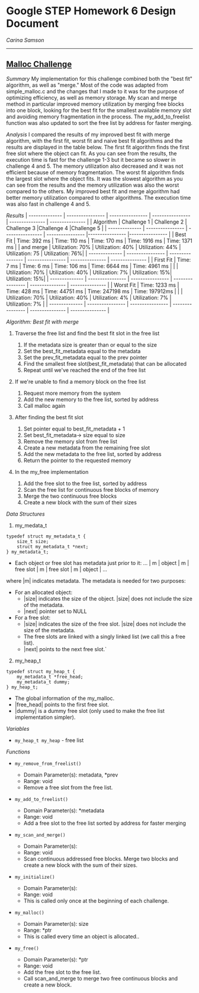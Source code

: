 # Google STEP Homework 6 Design Document
*Carina Samson*

-------
<u>**Malloc Challenge**</u>
-------
*Summary*
My implementation for this challenge combined both the "best fit" algorithm, as well as "merge." Most of the code was adapted from simple_malloc.c and the changes that I made to it was for the purpose of optimizing efficiency, as well as memory storage.  My scan and merge method in particular improved memory utilization by merging free blocks into one block, looking for the best fit for the smallest available memory slot and avoiding memory fragmentation in the process. The my_add_to_freelist function was also updated to sort the free list by address for faster merging.

*Analysis*
I compared the results of my improved best fit with merge algorithm, with the first fit, worst fit and naive best fit algorithms and the results are displayed in the table below. The first fit algorithm finds the first free slot where the object can fit. As you can see from the results, the execution time is fast for the challenge 1-3 but it became so slower in challenge 4 and 5. The memory utilization also decreased and it was not efficient because of memory fragmentation. The worst fit algorithm finds the largest slot where the object fits. It was the slowest algorithm as you can see from the results and the memory utilization was also the worst compared to the others. My improved best fit and merge algorithm had better memory utilization compared to other algorithms. The execution time was also fast in challenge 4 and 5. 


*Results*
| -------------- | ---------------- | ---------------- | ---------------- | --------------- | --------------- |
| Algorithm      | Challenge 1      | Challenge 2      | Challenge 3      |Challenge 4      |Challenge 5      |
| -------------- | ---------------- | ---------------- | ---------------- |---------------- |---------------- |
| Best Fit       | Time: 392 ms     | Time: 110 ms     | Time: 170 ms     | Time: 1916 ms   | Time: 1371 ms   |
| and merge      | Utilization: 70% | Utilization: 40% | Utilization: 44% | Utilization: 75 | Utilization: 76%|
| -------------- | ---------------- | ---------------- | ---------------- | --------------- | --------------- |
| First Fit      | Time: 7 ms       | Time: 6 ms       | Time: 106 ms     | Time: 6644 ms   | Time: 4961 ms   |
|                | Utilization: 70% | Utilization: 40% | Utilization: 7%  | Utilization: 15%| Utilization: 15%|
| -------------- | ---------------- | ---------------- | ---------------- | --------------- | --------------- |
| Worst Fit      | Time: 1233 ms    | Time: 428 ms     | Time: 44751 ms   | Time: 247198 ms | Time: 197912ms  |
|                | Utilization: 70% | Utilization: 40% | Utilization: 4%  | Utilization: 7% | Utilization: 7% |
| -------------- | ---------------- | ---------------- | ---------------- | --------------- | --------------- |



*Algorithm: Best fit with merge*
1. Traverse the free list and find the best fit slot in the free list
    1. If the metadata size is greater than or equal to the size
    2. Set the best_fit_metadata equal to the metadata
    3. Set the prev_fit_metadata equal to the prev pointer
    4. Find the smallest free slot(best_fit_metadata) that can be allocated
    5. Repeat until  we've reached the end of the free list

2. If we're unable to find a memory block on the free list
    1. Request more memory from the system
    2. Add the new memory to the free list, sorted by address
    3. Call malloc again

4. After finding the best fit slot
    1. Set pointer equal to best_fit_metadata + 1
    2. Set best_fit_metadata-> size equal to size
    3. Remove the memory slot from free list
    4. Create a new metadata from the remaining free slot
    5. Add the new metadata to the free list, sorted by address
    6. Return the pointer to the requested memory

5.  In the my_free implementation
    1. Add the free slot to the free list, sorted by address
    2. Scan the free list for continuous free blocks of memory
    3. Merge the two continuous free blocks
    4. Create a new block with the sum of their sizes


*Data Structures*
1. my_medata_t

```
typedef struct my_metadata_t {
    size_t size;
    struct my_metadata_t *next;
} my_metadata_t;

```
- Each object or free slot has metadata just prior to it:
... | m | object | m | free slot | m | free slot | m | object | ...

where |m| indicates metadata. The metadata is needed for two purposes:
- For an allocated object:
    - |size| indicates the size of the object. |size| does not include the size of the metadata.
    - |next| pointer set to NULL
- For a free slot:
    - |size| indicates the size of the free slot. |size| does not include the size of the metadata.
    - The free slots are linked with a singly linked list (we call this a free list).
    - |next| points to the next free slot.`


2. my_heap_t

```
typedef struct my_heap_t {
    my_metadata_t *free_head;
    my_metadata_t dummy;
} my_heap_t;
```
- The global information of the my_malloc.
- |free_head| points to the first free slot.
- |dummy| is a dummy free slot (only used to make the free list implementation simpler).


*Variables*
- `my_heap_t my_heap` - free list

*Functions*

- `my_remove_from_freelist()`
    - Domain Parameter(s):  metadata, *prev
    - Range: void
    - Remove a free slot from the free list.

- `my_add_to_freelist()`
    - Domain Parameter(s): *metadata
    - Range: void
    - Add a free slot to the free list sorted by address for faster merging

- `my_scan_and_merge()`
    - Domain Parameter(s):
    - Range: void
    - Scan continuous addressed free blocks. Merge two blocks and create a new block with the sum of their sizes.

- `my_initialize()`
    - Domain Parameter(s):
    - Range: void
    - This is called only once at the beginning of each challenge.

- `my_malloc()`
    - Domain Parameter(s): size
    - Range: *ptr
    - This is called every time an object is allocated..

- `my_free()`
    - Domain Parameter(s): *ptr
    - Range: void
    - Add the free slot to the free list.
    - Call scan_and_merge to merge two free continuous blocks and create a new block.